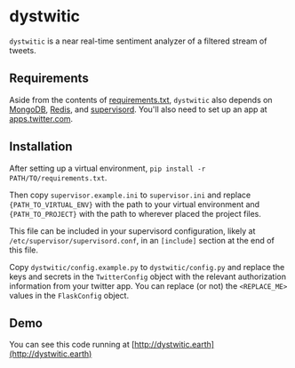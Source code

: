 # dystwitic

`dystwitic` is a near real-time sentiment analyzer of a filtered stream of tweets.

## Requirements

Aside from the contents of 
[requirements.txt](/njmattes/dystwitic/blob/master/requirements.txt),
`dystwitic` also depends on [MongoDB](http://mongodb.com), 
[Redis](http://redis.io), and [supervisord](http://supervisord.org). 
You'll also need to set up an app at 
[apps.twitter.com](https://apps.twitter.com/).
 
## Installation
 
After setting up a virtual environment, 
`pip install -r PATH/TO/requirements.txt`.

Then copy `supervisor.example.ini` to `supervisor.ini` and replace 
`{PATH_TO_VIRTUAL_ENV}` with the path to your virtual environment 
and `{PATH_TO_PROJECT}` with the path to wherever placed the project 
files.

This file can be included in your supervisord configuration, likely
at `/etc/supervisor/supervisord.conf`, in an `[include]` section
at the end of this file. 

Copy `dystwitic/config.example.py` to `dystwitic/config.py` and replace 
the keys and secrets in the `TwitterConfig` object with the relevant 
authorization information from your twitter app. You can replace (or not)
the `<REPLACE_ME>` values in the `FlaskConfig` object.

## Demo

You can see this code running at [http://dystwitic.earth](http://dystwitic.earth)